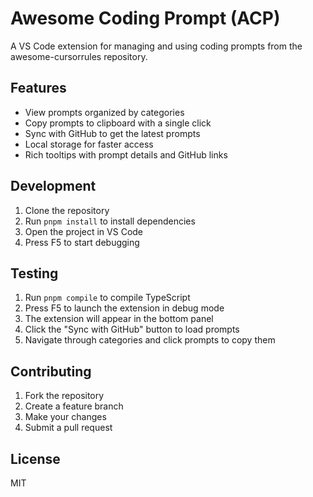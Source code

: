 # Awesome Coding Prompt (ACP)

A VS Code extension for managing and using coding prompts from the awesome-cursorrules repository.

## Features

- View prompts organized by categories
- Copy prompts to clipboard with a single click
- Sync with GitHub to get the latest prompts
- Local storage for faster access
- Rich tooltips with prompt details and GitHub links

## Development

1. Clone the repository
2. Run `pnpm install` to install dependencies
3. Open the project in VS Code
4. Press F5 to start debugging

## Testing

1. Run `pnpm compile` to compile TypeScript
2. Press F5 to launch the extension in debug mode
3. The extension will appear in the bottom panel
4. Click the "Sync with GitHub" button to load prompts
5. Navigate through categories and click prompts to copy them

## Contributing

1. Fork the repository
2. Create a feature branch
3. Make your changes
4. Submit a pull request

## License

MIT
